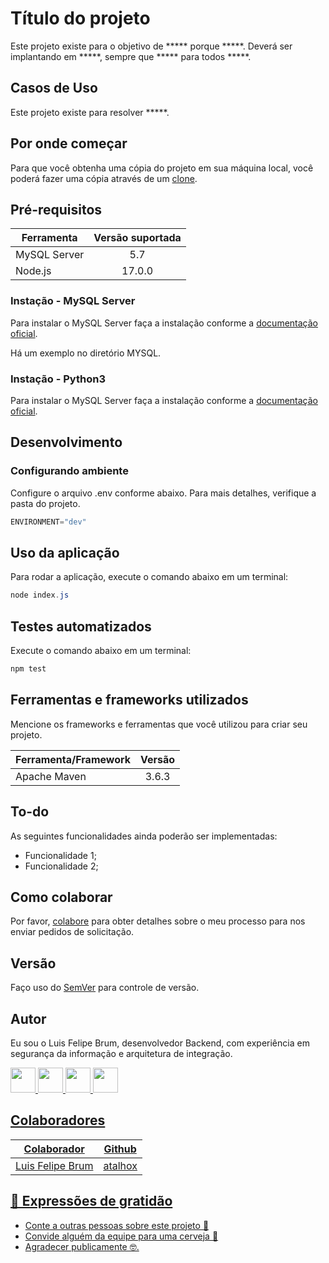 # Título do projeto

Este projeto existe para o objetivo de \*\*\*\*\* porque \*\*\*\*\*. Deverá ser implantando em \*\*\*\*\*, sempre que \*\*\*\*\* para todos \*\*\*\*\*.

## Casos de Uso

Este projeto existe para resolver \*\*\*\*\*.

## Por onde começar

Para que você obtenha uma cópia do projeto em sua máquina local, você poderá fazer uma cópia através de um [clone](https://docs.github.com/pt/repositories/creating-and-managing-repositories/cloning-a-repository).

## Pré-requisitos

| Ferramenta   | Versão suportada |
|--------------|:----------------:|
| MySQL Server |        5.7       |
| Node.js      |      17.0.0      |

### Instação - MySQL Server

Para instalar o MySQL Server faça a instalação conforme a [documentação oficial](https://dev.mysql.com/doc/refman/5.7/en/installing.html).

Há um exemplo no diretório MYSQL.

### Instação - Python3

Para instalar o MySQL Server faça a instalação conforme a [documentação oficial](https://www.python.org/downloads).

## Desenvolvimento

### Configurando ambiente

Configure o arquivo .env conforme abaixo. Para mais detalhes, verifique a pasta do projeto.

```javascript
ENVIRONMENT="dev"
```

## Uso da aplicação

Para rodar a aplicação, execute o comando abaixo em um terminal:

```powershell
node index.js
```

## Testes automatizados

Execute o comando abaixo em um terminal:

```powershell
npm test
```

## Ferramentas e frameworks utilizados

Mencione os frameworks e ferramentas que você utilizou para criar seu projeto.

| Ferramenta/Framework   | Versão |
|--------------|:----------------:|
| Apache Maven |        3.6.3      |

## To-do

As seguintes funcionalidades ainda poderão ser implementadas: 

* Funcionalidade 1;
* Funcionalidade 2;

## Como colaborar

Por favor, [colabore](https://gist.github.com/atalhox/adb28140d9c08ce4d2b3ea6ddbe21c63) para obter detalhes sobre o meu processo para nos enviar pedidos de solicitação.

## Versão

Faço uso do [SemVer](http://semver.org/) para controle de versão.

## Autor

Eu sou o Luis Felipe Brum, desenvolvedor Backend, com experiência em segurança da informação e arquitetura de integração.

<a href="https://www.felipebrum.com"><img src="https://avatars.githubusercontent.com/u/53919226"  width="40"> <a href="https://br.linkedin.com/in/luisfelipebrum"><img src="https://cdn-icons-png.flaticon.com/512/174/174857.png"  width="40">      <a href="https://www.instagram.com/eunaoeradev"><img src="https://cdn-icons-png.flaticon.com/512/2111/2111463.png"  width="40">  <a href="https://www.tiktok.com/@eunaoeradev"><img src="https://i.pinimg.com/originals/22/0a/62/220a624ba2fa59ddda4db763f474f50f.jpg"  width="40">
  
## Colaboradores

| Colaborador   | Github |
|--------------|:----------------:|
| Luis Felipe Brum | atalhox |

## 🎁 Expressões de gratidão

* Conte a outras pessoas sobre este projeto 📢
* Convide alguém da equipe para uma cerveja 🍺
* Agradecer publicamente 🤓.
